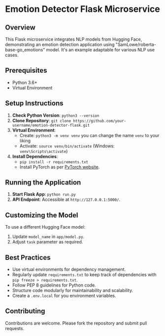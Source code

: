 # Emotion Detector Flask Microservice

## Overview
This Flask microservice integrates NLP models from Hugging Face, demonstrating an emotion detection application using "SamLowe/roberta-base-go_emotions" model. It's an example adaptable for various NLP use cases.

## Prerequisites
- Python 3.6+
- Virtual Environment

## Setup Instructions
1. **Check Python Version**:
   `python3 --version`
2. **Clone Repository**:
   `git clone https://github.com/your-username/emotion-detector-flask.git`
3. **Virtual Environment**:
   - Create: `python3 -m venv venv` you can change the name `venv` to your liking
   - Activate: `source venv/bin/activate` (Windows: `venv\Scripts\activate`)
4. **Install Dependencies**:
   - `pip install -r requirements.txt`
   - Install PyTorch as per [PyTorch website](https://pytorch.org/get-started/locally/).

## Running the Application
1. **Start Flask App**:
   `python run.py`
2. **API Endpoint**:
   Accessible at `http://127.0.0.1:5000/`.

## Customizing the Model
To use a different Hugging Face model:
1. Update `model_name` in `app/model.py`.
2. Adjust `task` parameter as required.

## Best Practices
- Use virtual environments for dependency management.
- Regularly update `requirements.txt` to keep track of dependencies with `pip freeze > requirements.txt`.
- Follow PEP 8 guidelines for Python code.
- Structure code modularly for maintainability and scalability.
- Create a `.env.local` for you environment variables.

## Contributing
Contributions are welcome. Please fork the repository and submit pull requests.

